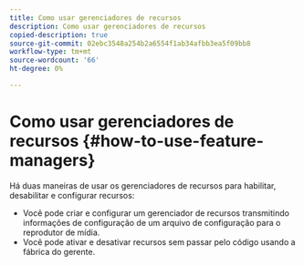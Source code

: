 ```yaml
---
title: Como usar gerenciadores de recursos
description: Como usar gerenciadores de recursos
copied-description: true
source-git-commit: 02ebc3548a254b2a6554f1ab34afbb3ea5f09bb8
workflow-type: tm+mt
source-wordcount: '66'
ht-degree: 0%

---
```


# Como usar gerenciadores de recursos {#how-to-use-feature-managers}

Há duas maneiras de usar os gerenciadores de recursos para habilitar, desabilitar e configurar recursos:

* Você pode criar e configurar um gerenciador de recursos transmitindo informações de configuração de um arquivo de configuração para o reprodutor de mídia.
* Você pode ativar e desativar recursos sem passar pelo código usando a fábrica do gerente.
